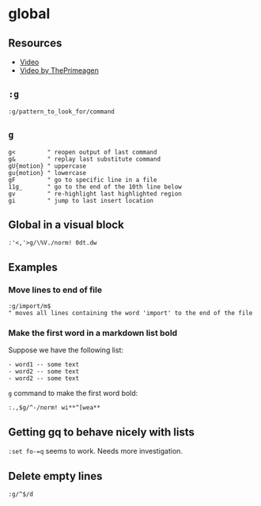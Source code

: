 # global

Resources
---
- [Video](https://www.youtube.com/watch?v=JgZu5-FNeMk)
- [Video by ThePrimeagen](https://www.youtube.com/watch?v=CN8p9iL7PPI)

`:g`
---

```
:g/pattern_to_look_for/command
```


`g`
---

```vim
g<         " reopen output of last command
g&         " replay last substitute command
gU{motion} " uppercase
gu{motion} " lowercase
gF         " go to specific line in a file
11g_       " go to the end of the 10th line below
gv         " re-highlight last highlighted region
gi         " jump to last insert location
```

Global in a visual block
---

```vim
:'<,'>g/\%V./norm! 0dt.dw
```

Examples
---

### Move lines to end of file

```vim
:g/import/m$
" moves all lines containing the word 'import' to the end of the file
```

### Make the first word in a markdown list bold

Suppose we have the following list:

```
- word1 -- some text
- word2 -- some text
- word2 -- some text
```

`g` command to make the first word bold:

```vim
:.,$g/^-/norm! wi**^[wea**
```

Getting gq to behave nicely with lists
---

`:set fo-=q` seems to work. Needs more investigation.

Delete empty lines
---

```
:g/^$/d
```
